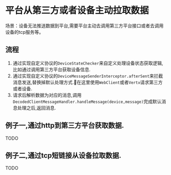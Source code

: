 # 平台从第三方或者设备主动拉取数据

场景：设备无法推送数据到平台,需要平台主动去调用第三方平台接口或者去调用设备的tcp服务等。

## 流程

1. 通过实现自定义协议的`DeviceStateChecker`来自定义处理设备状态获取逻辑,比如通过调用第三方平台获取设备信息.
2. 通过实现自定义协议的`DeviceMessageSenderInterceptor.afterSent`来拦截消息发送,替换掉默认处理方式.在这里使用`WebClient`或者`Vertx`请求第三方或者设备.
3. 请求后解析数据为对应的消息,调用`DecodedClientMessageHandler.handleMessage(device,message)`完成默认消息处理之后,返回消息.

## 例子一,通过http到第三方平台获取数据.

TODO


## 例子二,通过tcp短链接从设备拉取数据.

TODO